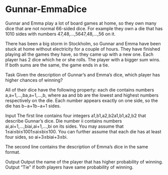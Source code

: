 # Gunnar-EmmaDice

Gunnar and Emma play a lot of board games at home, so they own many dice that are not normal 66-sided dice. For example they own a die that has 1010 sides with numbers 47,48,…,5647,48,…,56 on it.

There has been a big storm in Stockholm, so Gunnar and Emma have been stuck at home without electricity for a couple of hours. They have finished playing all the games they have, so they came up with a new one. Each player has 2 dice which he or she rolls. The player with a bigger sum wins. If both sums are the same, the game ends in a tie.

Task
Given the description of Gunnar’s and Emma’s dice, which player has higher chances of winning?

All of their dice have the following property: each die contains numbers a,a+1,…,ba,a+1,…,b, where aa and bb are the lowest and highest numbers respectively on the die. Each number appears exactly on one side, so the die has b−a+1b−a+1 sides.

Input
The first line contains four integers a1,b1,a2,b2a1,b1,a2,b2 that describe Gunnar’s dice. Die number ii contains numbers ai,ai+1,…,biai,ai+1,…,bi on its sides. You may assume that 1≤ai≤bi≤1001≤ai≤bi≤100. You can further assume that each die has at least four sides, so ai+3≤biai+3≤bi.

The second line contains the description of Emma’s dice in the same format.

Output
Output the name of the player that has higher probability of winning. Output “Tie” if both players have same probability of winning.
